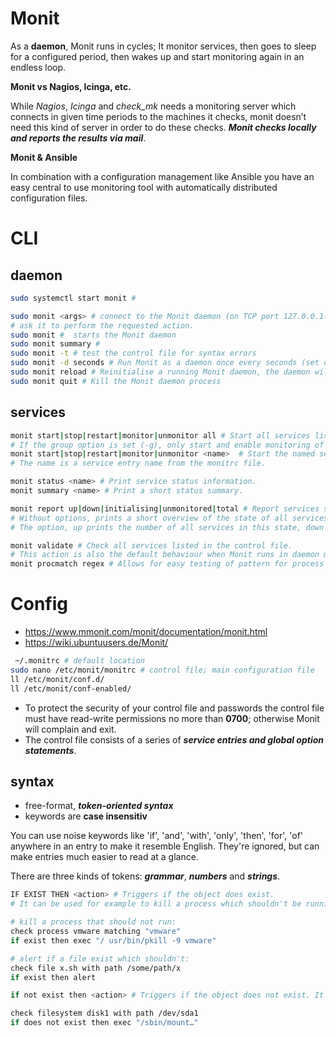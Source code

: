 # Monit

As a **daemon**, Monit runs in cycles; It monitor services, then goes to sleep for a configured period, then wakes up and start monitoring again in an endless loop.

**Monit vs Nagios, Icinga, etc.**

While *Nagios*, *Icinga* and *check_mk* needs a monitoring server which connects in given time periods to the machines it checks, monit doesn’t need this kind of server in order to do these checks. ***M******onit checks locally and reports the results via mail***.

**Monit & Ansible**

In combination with a configuration management like Ansible you have an easy central to use monitoring tool with automatically distributed configuration files.

# CLI

## daemon

```sh
sudo systemctl start monit #
```

```sh
sudo monit <args> # connect to the Monit daemon (on TCP port 127.0.0.1:2812 by default) and 
# ask it to perform the requested action.
sudo monit #  starts the Monit daemon
sudo monit summary #
sudo monit -t # test the control file for syntax errors
sudo monit -d seconds # Run Monit as a daemon once every seconds (set daemon in monitrc)
sudo monit reload # Reinitialise a running Monit daemon, the daemon will reread its configuration, close and reopen log files.
sudo monit quit # Kill the Monit daemon process
```

## services

```sh
monit start|stop|restart|monitor|unmonitor all # Start all services listed in the control file and enable monitoring for them. 
# If the group option is set (-g), only start and enable monitoring of services in the named group ("all" is not required in this case).
monit start|stop|restart|monitor|unmonitor <name>  # Start the named service and enable monitoring for it.
# The name is a service entry name from the monitrc file.

monit status <name> # Print service status information.
monit summary <name> # Print a short status summary.

monit report up|down|initialising|unmonitored|total # Report services state. The output can easily be parsed by scripts.
# Without options, prints a short overview of the state of all services managed by Monit.
# The option, up prints the number of all services in this state, down likewise and so on.

monit validate # Check all services listed in the control file.
# This action is also the default behaviour when Monit runs in daemon mode.
monit procmatch regex # Allows for easy testing of pattern for process match check. The command takes regular expression as an argument and displays all running processes matching the pattern.
```

# Config

* https://www.mmonit.com/monit/documentation/monit.html
* https://wiki.ubuntuusers.de/Monit/

```sh
 ~/.monitrc # default location
sudo nano /etc/monit/monitrc # control file; main configuration file
ll /etc/monit/conf.d/
ll /etc/monit/conf-enabled/
```

* To protect the security of your control file and passwords the control file must have read-write permissions no more than **0700**; otherwise Monit will complain and exit.
* The control file consists of a series of ***service entries and global option statements***.

## syntax

* free-format, ***token-oriented syntax***
* keywords are **case insensitiv**

You can use noise keywords like 'if', 'and', 'with', 'only', 'then', 'for', 'of' anywhere in an entry to make it resemble English. They're ignored, but can make entries much easier to read at a glance. 

There are three kinds of tokens: ***grammar***, ***numbers*** and ***strings***.

```sh
IF EXIST THEN <action> # Triggers if the object does exist. 
# It can be used for example to kill a process which shouldn't be running.
```

```sh
# kill a process that should not run:
check process vmware matching "vmware"
if exist then exec "/ usr/bin/pkill -9 vmware"

# alert if a file exist which shouldn't:
check file x.sh with path /some/path/x
if exist then alert

if not exist then <action> # Triggers if the object does not exist. It can be used for example to make sure apache is running, data filesystem is mounted, etc.

check filesystem disk1 with path /dev/sda1
if does not exist then exec "/sbin/mount…"
```

